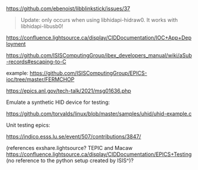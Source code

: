 https://github.com/ebenoist/libblinkstick/issues/37

> Update: only occurs when using libhidapi-hidraw0. It works with libhidapi-libusb0!

https://confluence.lightsource.ca/display/CIDDocumentation/IOC+App+Deployment





https://github.com/ISISComputingGroup/ibex_developers_manual/wiki/aSub-records#escaping-to-C

example: https://github.com/ISISComputingGroup/EPICS-ioc/tree/master/FERMCHOP


https://epics.anl.gov/tech-talk/2021/msg01636.php


Emulate a synthetic HID device for testing:

https://github.com/torvalds/linux/blob/master/samples/uhid/uhid-example.c

Unit testing epics:

https://indico.esss.lu.se/event/507/contributions/3847/

(references exshare.lightsource? TEPIC and Macaw
https://confluence.lightsource.ca/display/CIDDocumentation/EPICS+Testing
(no reference to the python setup created by ISIS^)?
